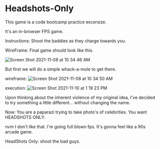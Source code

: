 # Headshots-Only

This game is a code bootcamp practice excersize. 

It's an in-browser FPS game. 

Instructions: 
Shoot the baddies as they charge towards you. 


WireFrame:
Final game should look like this.

![Screen Shot 2021-11-08 at 10 34 46 AM](https://user-images.githubusercontent.com/27470736/140798510-23ff8f44-8a1a-464d-ab00-58f2a6dc092b.png)

But first we will do a simple whack-a-mole to get there.

wireframe:
![Screen Shot 2021-11-08 at 10 34 50 AM](https://user-images.githubusercontent.com/27470736/140798567-5e97740d-5197-49b3-9977-63e5a95306d3.png)

execution:
![Screen Shot 2021-11-10 at 1 19 23 PM](https://user-images.githubusercontent.com/27470736/141195612-06f035ca-0468-4d82-82be-fddeeca9e1d7.png)


Upon thinking about the inherent violence of my original idea, I've decided to try something a little different... without changing the name. 

Now: You are a paparazi trying to take photo's of celebrities. You want HEADSHOTS ONLY. 

nvm I don't like that. I'm going full blown fps. 
It's gonna feel like a 90s arcade game. 

HeadShots Only: shoot the bad guys. 

